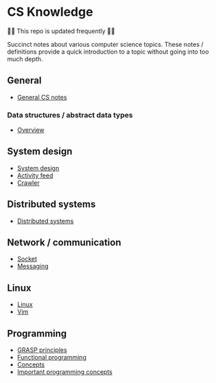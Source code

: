 # CS Knowledge

:construction::construction_worker: This repo is updated frequently :construction::construction_worker:

Succinct notes about various computer science topics. These notes / definitions provide a quick introduction to a topic without going into too much depth.

## General

- [General CS notes](/notes/general.md)

### Data structures / abstract data types

- [Overview](/notes/data-structures/general.md)

## System design

- [System design](/notes/system-design/system-design.md)
- [Activity feed](/notes/system-design/activity-feed.md)
- [Crawler](/notes/system-design/crawler.md)

## Distributed systems

- [Distributed systems](/notes/distributed-systems.md)

## Network / communication

- [Socket](/notes/socket.md)
- [Messaging](/notes/messaging.md)

## Linux

- [Linux](/notes/linux.md)
- [Vim](/notes/vim.md)

## Programming

- [GRASP principles](/notes/programming/grasp.md)
- [Functional programming](/notes/programming/functional-programming.md)
- [Concepts](/notes/programming-languages.md)
- [Important programming concepts](/notes/important-programming-concepts.md)
